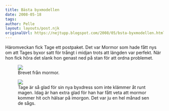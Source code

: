 ```yaml
---
title: Bästa byxmodellen
date: 2008-05-18
tags: 	
author: Pelle
layout: layouts/post.njk
originalUrl: https://nejtupp.blogspot.com/2008/05/bsta-byxmodellen.html
---
```


Häromveckan fick Tage ett postpaket. Det var Mormor som hade fått nys om att Tages byxor satt för trångt i midjan trots att längden var perfekt. När hon fick höra det slank hon genast ned på stan för att ordna problemet.

<figure>
    <img src="../../../img/2008/05/vykort+till+Tage1.jpg">
	<figcaption>Brevet från mormor.</figcaption>
</figure>

<figure>
	<img src="../../../img/2008/05/_MG_1510_1024pix.jpg">
	<figcaption>Tage är så glad för sin nya byxdress som inte klämmer åt runt magen. Idag är han extra glad för han har fått veta att mormor kommer hit och hälsar på imorgon. Det var ju en hel månad sen de sågs.</figcaption>
</figure>
